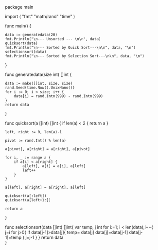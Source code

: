 package main

import (
	"fmt"
	"math/rand"
	"time"
)

func main() {

	data := generatedata(20)
	fmt.Println("\n--- Unsorted --- \n\n", data)
	quicksort(data)
	fmt.Println("\n--- Sorted by Quick Sort---\n\n", data, "\n")
    selectionsort(data)
    fmt.Println("\n--- Sorted by Selection Sort---\n\n", data, "\n")
}

func generatedata(size int) []int {

	data := make([]int, size, size)
	rand.Seed(time.Now().UnixNano())
	for i := 0; i < size; i++ {
		data[i] = rand.Intn(999) - rand.Intn(999)
	}
	return data
}
 
func quicksort(a []int) []int {
    if len(a) < 2 {
        return a
    }
     
    left, right := 0, len(a)-1
     
    pivot := rand.Int() % len(a)
     
    a[pivot], a[right] = a[right], a[pivot]
     
    for i, _ := range a {
        if a[i] < a[right] {
            a[left], a[i] = a[i], a[left]
            left++
        }
    }
     
    a[left], a[right] = a[right], a[left]
     
    quicksort(a[:left])
    quicksort(a[left+1:])
     
    return a
}

func selectionsort(data []int) []int{
    var temp, j int
    for i:=1; i < len(data);i++{
        j=i
        for j>0{
            if data[j-1]>data[j]{
                temp= data[j]
                data[j]=data[j-1]
                data[j-1]=temp
            }
            j=j-1
        }
    }
    return data   
}

